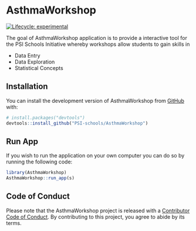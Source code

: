 
<!-- README.md is generated from README.Rmd. Please edit that file -->

# AsthmaWorkshop

<!-- badges: start -->

[![Lifecycle:
experimental](https://img.shields.io/badge/lifecycle-experimental-orange.svg)](https://lifecycle.r-lib.org/articles/stages.html#experimental)
<!-- badges: end -->

The goal of AsthmaWorkshop application is to provide a interactive tool for the PSI Schools Initiative whereby workshops allow students to gain skills in 

- Data Entry
- Data Exploration
- Statistical Concepts

## Installation

You can install the development version of AsthmaWorkshop from
[GitHub](https://github.com/) with:

``` r
# install.packages("devtools")
devtools::install_github("PSI-schools/AsthmaWorkshop")
```

## Run App

If you wish to run the application on your own computer you can do so by
running the following code:

``` r
library(AsthmaWorkshop)
AsthmaWorkshop::run_app(s)
```

## Code of Conduct

Please note that the AsthmaWorkshop project is released with a
[Contributor Code of
Conduct](https://contributor-covenant.org/version/2/1/CODE_OF_CONDUCT.html).
By contributing to this project, you agree to abide by its terms.
